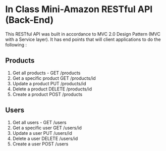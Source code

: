# In Class Mini-Amazon RESTful API (Back-End)

This RESTful API was built in accordance to MVC 2.0 Design Pattern (MVC with a Service layer). It has end points that will client applications to do the following :

## Products
1. Get all products  -   GET /products
2. Get a specific product  GET  /products/id
3. Update a product     PUT /products/id
4. Delete a product     DELETE /products/id
5. Create a product     POST  /products


## Users
1. Get all users  -   GET /users
2. Get a specific user  GET  /users/id
3. Update a user     PUT /users/id
4. Delete a user     DELETE /users/id
5. Create a user     POST  /users





